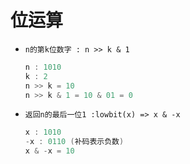 # 位运算

- `n的第k位数字 : n >> k & 1`

    ```c++
    n : 1010
    k : 2
    n >> k = 10
    n >> k & 1 = 10 & 01 = 0
    ```

    

- `返回n的最后一位1 :lowbit(x) => x & -x`

    ```c++
    x : 1010
    -x : 0110 (补码表示负数)
    x & -x = 10
    ```

    